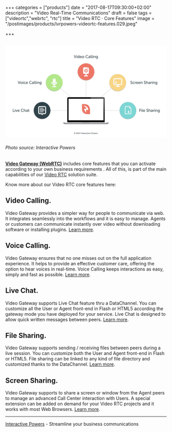 +++
categories = ["products"]
date = "2017-08-17T09:30:00+02:00"
description = "Video Real-Time Communications"
draft = false
tags = ["videortc","webrtc", "rtc"]
title = "Video RTC · Core Features"
image = "/postimages/products/ivrpowers-videortc-features.029.jpeg"

+++

![VideoRTC Core Features](/postimages/products/ivrpowers-videortc-features.029.jpeg)
------------
###### Photo source: Interactive Powers

**[Video Gateway (WebRTC)](https://www.ivrpowers.com/videortc/)** includes core features that you can activate according to your own business requirements . All of this, is part of the main capabilities of our [Video RTC](https://www.ivrpowers.com/videortc/) solution suite.

Know more about our Video RTC core features here:
	
## Video Calling.
Video Gateway provides a simpler way for people to communicate via web. It integrates seamlessly into the workflows and it is easy to manage. Agents or customers can communicate instantly over video without downloading software or installing plugins. [Learn more](http://blog.ivrpowers.com/post/products/video-rtc-video-calling/).

## Voice Calling.
Video Gateway  ensures that no one misses out on the full application experience. It helps to provide an effective customer care, offering the option to hear voices in real-time. Voice Calling keeps interactions as easy, simply and fast as possible. [Learn more](http://blog.ivrpowers.com/post/products/video-rtc-voice-calling/).
	
## Live Chat.
Video Gateway supports Live Chat feature thru a DataChannel. You can customize all the User or Agent front-end in Flash or HTML5 according the gateway mode you have deployed for your service. Live Chat is designed to allow quick written messages between peers. [Learn more](http://blog.ivrpowers.com/post/products/video-rtc-live-chat/).

## File Sharing.
Video Gateway supports sending / receiving files between peers during a live session. You can customize both the User and Agent front-end in Flash or HTML5. File sharing can be linked to any kind of file directory and customized thanks to the DataChannel. [Learn more](http://blog.ivrpowers.com/post/products/video-rtc-file-sharing/).

## Screen Sharing.
Video Gateway supports to share a screen or window from the Agent peers to manage an advanced Call Center interaction with Users. A special extension can be added on demand for your Video RTC projects and it works with most Web Browsers. [Learn more](http://blog.ivrpowers.com/post/products/video-rtc-screen-sharing/).

---
[Interactive Powers](http://www.ivrpowers.com/) - Streamline your business communications
